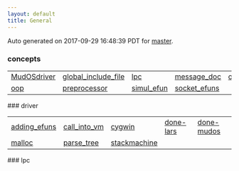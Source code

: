 ```yaml
---
layout: default
title: General
---
```


Auto generated on 2017-09-29 16:48:39 PDT for [master](https://github.com/fluffos/fluffos/releases/tag/master).

### concepts

<table class='table table-condensed'>
<tr>
<td>
<a href='concepts/MudOSdriver.html'>MudOSdriver</a>
</td>
<td>
<a href='concepts/global_include_file.html'>global_include_file</a>
</td>
<td>
<a href='concepts/lpc.html'>lpc</a>
</td>
<td>
<a href='concepts/message_doc.html'>message_doc</a>
</td>
<td>
<a href='concepts/objects.html'>objects</a>
</td>
</tr>
<tr>
<td>
<a href='concepts/oop.html'>oop</a>
</td>
<td>
<a href='concepts/preprocessor.html'>preprocessor</a>
</td>
<td>
<a href='concepts/simul_efun.html'>simul_efun</a>
</td>
<td>
<a href='concepts/socket_efuns.html'>socket_efuns</a>
</td>
<td></td>
</tr>
</table>
### driver
<table class='table table-condensed'>
<tr>
<td>
<a href='driver/adding_efuns.html'>adding_efuns</a>
</td>
<td>
<a href='driver/call_into_vm.html'>call_into_vm</a>
</td>
<td>
<a href='driver/cygwin.html'>cygwin</a>
</td>
<td>
<a href='driver/done-lars.html'>done-lars</a>
</td>
<td>
<a href='driver/done-mudos.html'>done-mudos</a>
</td>
</tr>
<tr>
<td>
<a href='driver/malloc.html'>malloc</a>
</td>
<td>
<a href='driver/parse_tree.html'>parse_tree</a>
</td>
<td>
<a href='driver/stackmachine.html'>stackmachine</a>
</td>
<td></td>
<td></td>
</tr>
</table>
### lpc
<table class='table table-condensed'>
</table>
